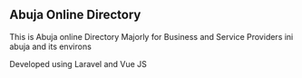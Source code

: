 
<h2> Abuja Online Directory</h2>
This is Abuja online Directory Majorly for Business and Service Providers ini abuja and its environs

<p> Developed using Laravel and Vue JS</p>
